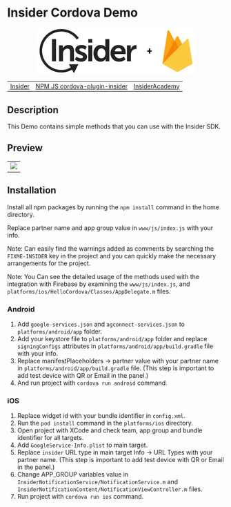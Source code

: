 # Insider Cordova Demo

<p align="center">
  <img src="assets/insider-logo-read-me.jpg">

  <table align="center">
    <tr>
      <td><a href="https://useinsider.com/"> Insider </a></td>
      <td><a href="https://www.npmjs.com/package/cordova-plugin-insider/"> NPM JS cordova-plugin-insider </a></td>
      <td><a href="https://academy.useinsider.com/docs/cordova-integration"> InsiderAcademy </a></td>
    </tr>
  </table>
</p>  

## Description

This Demo contains simple methods that you can use with the Insider SDK.

## Preview

<table align="center">
  <tbody>
    <tr>
      <td><img src="assets/preview.gif" width="250"></td>
    </tr>
  </tbody>
</table>


## Installation

Install all npm packages by running the `npm install` command in the home directory.

Replace partner name and app group value in `www/js/index.js` with your info.

Note: Can easily find the warnings added as comments by searching the `FIXME-INSIDER` key in the project and you can quickly make the necessary arrangements for the project.

Note: You Can see the detailed usage of the methods used with the integration with Firebase by examining the `www/js/index.js`, and `platforms/ios/HelloCordova/Classes/AppDelegate.m` files.

### Android

1. Add `google-services.json` and `agconnect-services.json` to `platforms/android/app` folder.
2. Add your keystore file to `platforms/android/app` folder and replace `signingConfigs` attributes in `platforms/android/app/build.gradle` file with your info.
3. Replace manifestPlaceholders -> partner value with your partner name in `platforms/android/app/build.gradle` file. (This step is important to add test device with QR or Email in the panel.)
4. And run project with `cordova run android` command.

### iOS

1. Replace widget id with your bundle identifier in `config.xml`.
2. Run the `pod install` command in the `platforms/ios` directory.
3. Open project with XCode and check team, app group and bundle identifier for all targets.
4. Add `GoogleService-Info.plist` to main target.
5. Replace `insider` URL type in main target Info -> URL Types with your partner name. (This step is important to add test device with QR or Email in the panel.)
6. Change APP_GROUP variables value in `InsiderNotificationService/NotificationService.m` and `InsiderNotificationContent/NotificationViewController.m` files.
7. Run project with `cordova run ios` command. 
